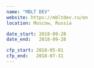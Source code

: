 ```yaml
---
name: "MBLT DEV"
website: https://mbltdev.ru/en
location: Moscow, Russia

date_start: 2018-09-28
date_end:   2018-09-28

cfp_start: 2018-05-01
cfp_end:   2018-07-31
---
```


